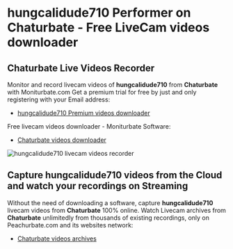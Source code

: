 # hungcalidude710 Performer on Chaturbate - Free LiveCam videos downloader

## Chaturbate Live Videos Recorder

Monitor and record livecam videos of **hungcalidude710** from **Chaturbate** with Moniturbate.com
Get a premium trial for free by just and only registering with your Email address:
* [hungcalidude710 Premium videos downloader](https://moniturbate.com/request-demo-licence-key.html)

Free livecam videos downloader - Moniturbate Software:
* [Chaturbate videos downloader](https://moniturbate.com/moniturbate-download-software.html)

![hungcalidude710 livecam videos recorder](https://peachurnet.com/templates/moniturbate-software.png)


## Capture hungcalidude710 videos from the Cloud and watch your recordings on Streaming

Without the need of downloading a software, capture **hungcalidude710** livecam videos from **Chaturbate** 100% online.
Watch Livecam archives from **Chaturbate** unlimitedly from thousands of existing recordings, only on Peachurbate.com and its websites network:
* [Chaturbate videos archives](https://peachurnet.com/)